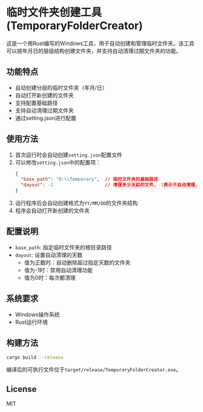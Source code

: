 # 临时文件夹创建工具 (TemporaryFolderCreator)

这是一个用Rust编写的Windows工具，用于自动创建和管理临时文件夹。该工具可以按年月日的层级结构创建文件夹，并支持自动清理过期文件夹的功能。

## 功能特点

- 自动创建分层的临时文件夹（年月/日）
- 自动打开新创建的文件夹
- 支持配置基础路径
- 支持自动清理过期文件夹
- 通过setting.json进行配置

## 使用方法

1. 首次运行时会自动创建`setting.json`配置文件
2. 可以修改`setting.json`中的配置项：
   ```json
   {
     "base_path": "D:\\Temporary",  // 临时文件夹的基础路径
     "dayout": -1                   // 清理多少天前的文件，-1表示不自动清理，0表示每次都清理
   }
   ```
3. 运行程序后会自动创建格式为`YY/MM/DD`的文件夹结构
4. 程序会自动打开新创建的文件夹

## 配置说明

- `base_path`: 指定临时文件夹的根目录路径
- `dayout`: 设置自动清理的天数
  - 值为正数时：自动删除超过指定天数的文件夹
  - 值为-1时：禁用自动清理功能
  - 值为0时：每次都清理

## 系统要求

- Windows操作系统
- Rust运行环境

## 构建方法

```bash
cargo build --release
```

编译后的可执行文件位于`target/release/TemporaryFolderCreator.exe`。

## License

MIT
